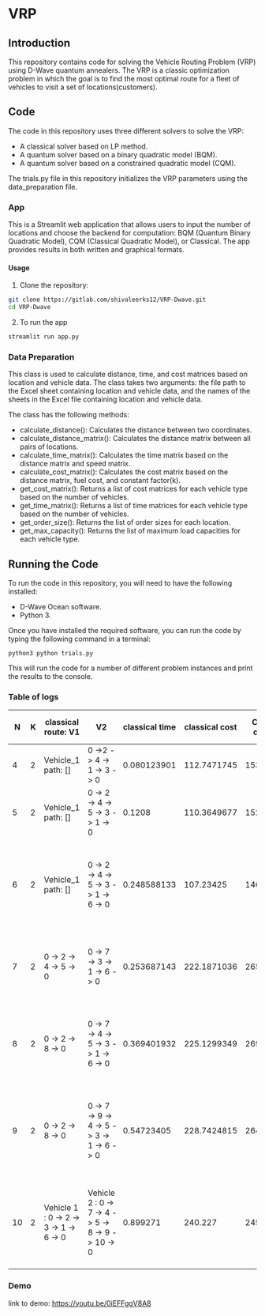 # VRP

## Introduction

This repository contains code for solving the Vehicle Routing Problem (VRP) using D-Wave quantum annealers. The VRP is a classic optimization problem in which the goal is to find the most optimal route for a fleet of vehicles to visit a set of locations(customers).

## Code

The code in this repository uses three different solvers to solve the VRP:

-   A classical solver based on LP method.
-   A quantum solver based on a binary quadratic model (BQM).
-   A quantum solver based on a constrained quadratic model (CQM).

The trials.py file in this repository initializes the VRP parameters using the data_preparation file.
### App

This is a Streamlit web application that allows users to input the number of locations and choose the backend for computation: BQM (Quantum Binary Quadratic Model), CQM (Classical Quadratic Model), or Classical. The app provides results in both written and graphical formats.

#### Usage

1. Clone the repository:

```bash
git clone https://gitlab.com/shivaleerks12/VRP-Dwave.git
cd VRP-Dwave
```
2. To run the app
```bash
streamlit run app.py
```


### Data Preparation

This class is used to calculate distance, time, and cost matrices based on location and vehicle data. The class takes two arguments: the file path to the Excel sheet containing location and vehicle data, and the names of the sheets in the Excel file containing location and vehicle data.

The class has the following methods:

-   calculate_distance(): Calculates the distance between two coordinates.
-   calculate_distance_matrix(): Calculates the distance matrix between all pairs of locations.
-   calculate_time_matrix(): Calculates the time matrix based on the distance matrix and speed matrix.
-   calculate_cost_matrix(): Calculates the cost matrix based on the distance matrix, fuel cost, and constant factor(k).
-   get_cost_matrix(): Returns a list of cost matrices for each vehicle type based on the number of vehicles.
-   get_time_matrix(): Returns a list of time matrices for each vehicle type based on the number of vehicles.
-   get_order_size(): Returns the list of order sizes for each location.
-   get_max_capacity(): Returns the list of maximum load capacities for each vehicle type.

## Running the Code

To run the code in this repository, you will need to have the following installed:

-   D-Wave Ocean software.
-   Python 3.

Once you have installed the required software, you can run the code by typing the following command in a terminal:

`python3 python trials.py`

This will run the code for a number of different problem instances and print the results to the console.

### Table of logs

| N   | K   | classical route: V1                    | V2                                                | classical time | classical cost | CQM cost | BQM cost                  | vehicle routes-v1                                                  | v2                                                                                       | constraint satisfied | time      |
| --- | --- | -------------------------------------- | ------------------------------------------------- | -------------- | -------------- | -------- | ------------------------- | ------------------------------------------------------------------ | ---------------------------------------------------------------------------------------- | -------------------- | --------- |
| 4   | 2   | Vehicle_1 path: []                     | 0 ->2 -> 4 -> 1 -> 3 -> 0                         | 0.080123901    | 112.7471745    | 153.757  | 112.747 (D= 10000, E=100) | Vehicle_1 path: []                                                 | Vehicle 2 : 0 -> 2 -> 4 -> 3 -> 1 -> 0                                                   | yes                  | 42.519 ms |
| 5   | 2   | Vehicle_1 path: []                     | 0 -> 2 -> 4 -> 5 -> 3 -> 1 -> 0                   | 0.1208         | 110.3649677    | 152.6    | 126.389 (D= 1000,E=100)   | Vehicle_1 path: []                                                 | Vehicle 2 : 0 -> 2 -> 3 -> 1 -> 4 -> 5 -> 0                                              | yes                  | 73.678 ms |
| 6   | 2   | Vehicle_1 path: []                     | 0 -> 2 -> 4 -> 5 -> 3 -> 1 -> 6 -> 0              | 0.248588133    | 107.23425      | 146.82   | 254.172                   | Vehicle_1 path: []                                                 | Vehicle_2 path: ['0 -> 1', '1 -> 3', '2 -> 6', '3 -> 5', '4 -> 2', '5 -> 4', '6 -> 0']   | yes                  | 31.822         |
| 7   | 2   | 0 -> 2 -> 4 -> 5 -> 0                  | 0 -> 7 -> 3 -> 1 -> 6 -> 0                        | 0.253687143    | 222.1871036    | 265.50   | 312.579                   | Vehicle_1 path: ['0 -> 3', '1 -> 5', '3 -> 1', '5 -> 0']           | Vehicle_2 path: ['0 -> 2', '2 -> 4', '4 -> 7', '6 -> 0', '7 -> 6']                       | yes                  | 15.927         |
| 8   | 2   | 0 -> 2 -> 8 -> 0                       | 0 -> 7 -> 4 -> 5 -> 3 -> 1 -> 6 -> 0              | 0.369401932    | 225.1299349    | 269.27   | -                         | Vehicle_1 path: ['0 -> 3', '1 -> 5', '3 -> 1', '5 -> 0']           | Vehicle_2 path: ['0 -> 2', '2 -> 8', '4 -> 7', '6 -> 0', '7 -> 6', '8 -> 4']             | yes                  | 31.849         |
| 9   | 2   | 0 -> 2 -> 8 -> 0                       | 0 -> 7 -> 9 -> 4 -> 5 -> 3 -> 1 -> 6 -> 0         | 0.54723405     | 228.7424815    | 264.382  | -                         | Vehicle_1 path: ['0 -> 1', '1 -> 3', '3 -> 5', '5 -> 0']           | Vehicle_2 path: ['0 -> 2', '2 -> 9', '4 -> 8', '6 -> 0', '7 -> 6', '8 -> 7', '9 -> 4']   | yes                  | 31.852         |
| 10  | 2   | Vehicle 1 : 0 -> 2 -> 3 -> 1 -> 6 -> 0 | Vehicle 2 : 0 -> 7 -> 4 -> 5 -> 8 -> 9 -> 10 -> 0 | 0.899271       | 240.227        | 245.618  | -                         | Vehicle_1 path: ['0 -> 6', '4 -> 5', '5 -> 8', '6 -> 4', '8 -> 0'] | Vehicle_2 path: ['0 -> 7', '1 -> 3', '2 -> 10', '3 -> 9', '7 -> 1', '9 -> 2', '10 -> 0'] | yes                  | 31.856         |

### Demo

link to demo: https://youtu.be/0iEFFggV8A8
